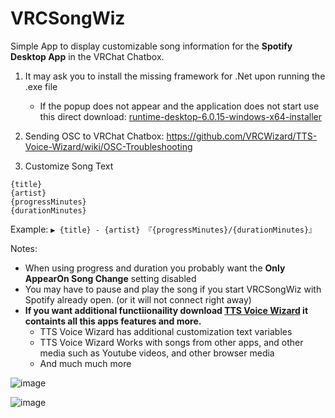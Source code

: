 # VRCSongWiz
Simple App to display customizable song information for the **Spotify Desktop App** in the VRChat Chatbox.


1. It may ask you to install the missing framework for .Net upon running the .exe file
    - If the popup does not appear and the application does not start use this direct download: [runtime-desktop-6.0.15-windows-x64-installer](https://download.visualstudio.microsoft.com/download/pr/513d13b7-b456-45af-828b-b7b7981ff462/edf44a743b78f8b54a2cec97ce888346/windowsdesktop-runtime-6.0.15-win-x64.exe)
    
 2. Sending OSC to VRChat Chatbox: https://github.com/VRCWizard/TTS-Voice-Wizard/wiki/OSC-Troubleshooting
 
 3. Customize Song Text
 ```
 {title}
 {artist}
 {progressMinutes}
 {durationMinutes}
 ```
 Example: ```▶ {title} - {artist} 『{progressMinutes}/{durationMinutes}』```
 
 Notes: 
 - When using progress and duration you probably want the **Only AppearOn Song Change** setting disabled
 - You may have to pause and play the song if you start VRCSongWiz with Spotify already open. (or it will not connect right away)
 - **If you want additional functiionaility download [TTS Voice Wizard](https://github.com/VRCWizard/TTS-Voice-Wizard) it containts all this apps features and more.**
     - TTS Voice Wizard has additional customization text variables
     - TTS Voice Wizard Works with songs from other apps, and other media such as Youtube videos, and other browser media
     - And much much more
 
 ![image](https://user-images.githubusercontent.com/101527472/229314497-9de9d9b5-7c40-44e6-abe3-ed5798d24ea6.png)

 
 ![image](https://user-images.githubusercontent.com/101527472/229314401-45c87536-f473-499b-9f8b-3afa15e616b8.png)

